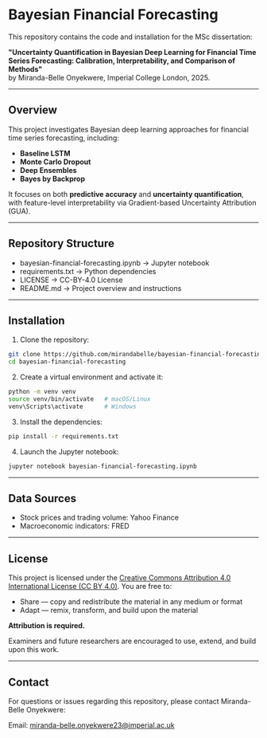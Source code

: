 # Bayesian Financial Forecasting

This repository contains the code and installation for the MSc dissertation:

**"Uncertainty Quantification in Bayesian Deep Learning for Financial Time Series Forecasting: Calibration, Interpretability, and Comparison of Methods"**  
by Miranda-Belle Onyekwere, Imperial College London, 2025.

---

## **Overview**

This project investigates Bayesian deep learning approaches for financial time series forecasting, including:

- **Baseline LSTM**
- **Monte Carlo Dropout**
- **Deep Ensembles**
- **Bayes by Backprop**

It focuses on both **predictive accuracy** and **uncertainty quantification**, with feature-level interpretability via Gradient-based Uncertainty Attribution (GUA).

---

## **Repository Structure**

- bayesian-financial-forecasting.ipynb -> Jupyter notebook
- requirements.txt -> Python dependencies
- LICENSE -> CC-BY-4.0 License
- README.md -> Project overview and instructions

---

## **Installation**

1. Clone the repository:

```bash
git clone https://github.com/mirandabelle/bayesian-financial-forecasting.git
cd bayesian-financial-forecasting
```

2. Create a virtual environment and activate it:

```bash
python -m venv venv
source venv/bin/activate   # macOS/Linux
venv\Scripts\activate      # Windows
```

3. Install the dependencies:

```bash
pip install -r requirements.txt
```

4. Launch the Jupyter notebook:

```bash
jupyter notebook bayesian-financial-forecasting.ipynb
```

---

## **Data Sources**

- Stock prices and trading volume: Yahoo Finance
- Macroeconomic indicators: FRED

---

## **License**

This project is licensed under the [Creative Commons Attribution 4.0 International License (CC BY 4.0)](https://creativecommons.org/licenses/by/4.0/). You are free to:

- Share — copy and redistribute the material in any medium or format
- Adapt — remix, transform, and build upon the material

**Attribution is required.**

Examiners and future researchers are encouraged to use, extend, and build upon this work.

---

## **Contact**

For questions or issues regarding this repository, please contact Miranda-Belle Onyekwere:

Email: miranda-belle.onyekwere23@imperial.ac.uk
